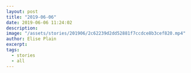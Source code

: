 ```yaml
---
layout: post
title: "2019-06-06"
date: 2019-06-06 11:24:02
description: 
image: "/assets/stories/201906/2c62239d2dd52881f7ccdce8b3cef820.mp4"
author: Elise Plain
excerpt: 
tags: 
  - stories
  - all
---
```



<p></p>
